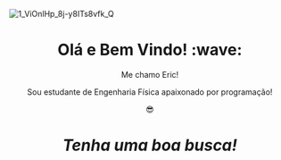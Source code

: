 ![1_ViOnlHp_8j-y8ITs8vfk_Q](https://user-images.githubusercontent.com/81690594/130726554-4815472c-eeb2-4c7f-964e-86bdc6b911b9.gif)
<h1 align='center'> Olá e Bem Vindo! :wave:</h1>
<p align='center'>
Me chamo Eric!
</p>
<p align='center'>Sou estudante de Engenharia Física apaixonado por programação!</p>
<p align='center'>😎</p>
<h1 align='center'><i>Tenha uma boa busca!</i></h1>
